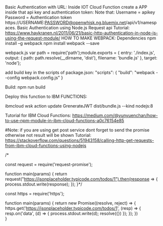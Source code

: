
Basic Authentication with URL:
Inside IOT Cloud Function create a APP inside that api key and authentication token: Note that:
Username = apikey
Password = Authentication token
https://USERNAME:PASSWORD@openwhisk.ng.bluemix.net/api/v1/namespaces.
Basic Authentication using Node.js Request api
Tutorial: https://www.haykranen.nl/2011/06/21/basic-http-authentication-in-node-js-using-the-request-module/
HOW TO MAKE WEBPACK:
Dependencies
npm install –g webpack
npm install webpack --save

webpack.js
var path = require('path');module.exports = {  entry: './index.js',  output: {    path: path.resolve(__dirname, 'dist'),    filename: 'bundle.js'  },  target: 'node'};

add build key in the scripts of package.json:
"scripts": {   "build": "webpack --config webpack.config.js" }
 
Build:
npm run build
 
 
Deploy this function to IBM FUNCTIONS:
 
ibmcloud wsk action update GrenerateJWT dist/bundle.js --kind nodejs:8
 
Tutorial for IBM Cloud Functions: https://medium.com/@yunyuenchan/how-to-use-npm-module-in-ibm-cloud-functions-a0c76154e85









#Note: if you are using get post service dont forget to send the promise otherwise not result will be shown
Tutorial: https://stackoverflow.com/questions/51943158/calling-http-get-requests-from-ibm-cloud-functions-using-nodejs

   /*

const request = require('request-promise');

function main(params) {
    return request("https://jsonplaceholder.typicode.com/todos/1").then(response => {
        process.stdout.write(response);
    });
}*/

const https = require('https');

function main(params) {
 return new Promise((resolve, reject) => {
        https.get('https://jsonplaceholder.typicode.com/todos/1', (resp) => {
        resp.on('data', (d) => {
            process.stdout.write(d);
            resolve({})
        });
    });
  })        
}




